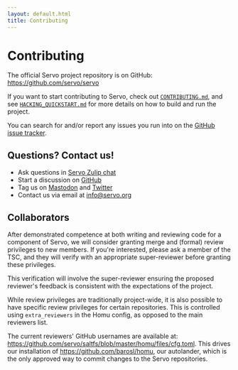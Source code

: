 ```yaml
---
layout: default.html
title: Contributing
---
```


# Contributing

The official Servo project repository is on GitHub: <https://github.com/servo/servo>

If you want to start contributing to Servo, check out [`CONTRIBUTING.md`](https://github.com/servo/servo/blob/master/CONTRIBUTING.md), and see [`HACKING_QUICKSTART.md`](https://github.com/servo/servo/blob/master/docs/HACKING_QUICKSTART.md) for more details on how to build and run the project.

You can search for and/or report any issues you run into on the [GitHub issue tracker](https://github.com/servo/servo/issues).

## Questions? Contact us!

* Ask questions in [Servo Zulip chat](https://servo.zulipchat.com/)
* Start a discussion on [GitHub](https://github.com/servo/servo/discussions)
* Tag us on [Mastodon](https://floss.social/@servo) and [Twitter](https://twitter.com/ServoDev)
* Contact us via email at <info@servo.org>

## Collaborators

After demonstrated competence at both writing and reviewing code for a component of Servo, we will consider granting merge and (formal) review privileges to new members. If you're interested, please ask a member of the TSC, and they will verify with an appropriate super-reviewer before granting these privileges.

This verification will involve the super-reviewer ensuring the proposed reviewer's feedback is consistent with the expectations of the project.

While review privileges are traditionally project-wide, it is also possible to have specific review privileges for certain repositories. This is controlled using `extra_reviewers` in the Homu config, as opposed to the main reviewers list.

The current reviewers' GitHub usernames are available at: <https://github.com/servo/saltfs/blob/master/homu/files/cfg.toml>. This drives our installation of <https://github.com/barosl/homu>, our autolander, which is the only approved way to commit changes to the Servo repositories.

